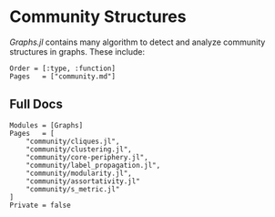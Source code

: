 # Community Structures

*Graphs.jl* contains many algorithm to detect and analyze community structures
in graphs. These include:

```@index
Order = [:type, :function]
Pages   = ["community.md"]
```

## Full Docs

```@autodocs
Modules = [Graphs]
Pages   = [
    "community/cliques.jl",
    "community/clustering.jl",
    "community/core-periphery.jl",
    "community/label_propagation.jl",
    "community/modularity.jl",
    "community/assortativity.jl"
    "community/s_metric.jl"
]
Private = false
```
